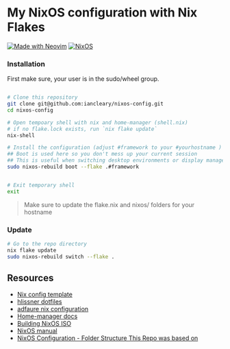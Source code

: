 # My NixOS configuration with Nix Flakes

[![Made with Neovim](https://img.shields.io/badge/Made%20with-Neovim-green&?style=flat&logo=neovim)](https://neovim.io)
[![NixOS](https://img.shields.io/badge/NixOS-24.05-blue?style=flat&logo=nixos&logoColor=white)](https://nixos.org)

### Installation

First make sure, your user is in the sudo/wheel group.

```bash

# Clone this repository
git clone git@github.com:iancleary/nixos-config.git
cd nixos-config

# Open tempoary shell with nix and home-manager (shell.nix)
# if no flake.lock exists, run `nix flake update`
nix-shell

# Install the configuration (adjust #framework to your #yourhostname )
## Boot is used here so you don't mess up your current session
## This is useful when switching desktop environments or display managers
sudo nixos-rebuild boot --flake .#framework


# Exit temporary shell
exit
```

> Make sure to update the flake.nix and nixos/<hostname> folders for your hostname

### Update

```bash
# Go to the repo directory
nix flake update
sudo nixos-rebuild switch --flake .
```

## Resources

- [Nix config template](https://github.com/Misterio77/nix-starter-configs)
- [hlissner dotfiles](https://github.com/hlissner/dotfiles)
- [adfaure nix configuration](https://github.com/adfaure/nix_configuration)
- [Home-manager docs](https://nix-community.github.io/home-manager/index.html#ch-nix-flakes)
- [Building NixOS ISO](https://ash64.eu/2022/03/08/custom-nixos-isos/)
- [NixOS manual](https://nixos.org/manual/nix/stable)
- [NixOS Configuration - Folder Structure This Repo was based on](https://github.com/LongerHV/nixos-configuration/tree/3d9baf05bc1bc34e2b9137a475db123e84b7aec5)

